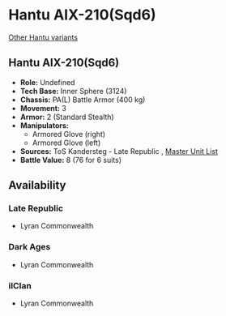 # Hantu AIX-210(Sqd6) 

[Other Hantu variants](../hantu.md) 

## Hantu AIX-210(Sqd6) 

- **Role:** Undefined 
- **Tech Base:** Inner Sphere (3124) 
- **Chassis:** PA(L) Battle Armor (400 kg) 
- **Movement:** 3 
- **Armor:** 2 (Standard Stealth) 
- **Manipulators:** 
  - Armored Glove (right) 
  - Armored Glove (left) 
- **Sources:** ToS Kandersteg - Late Republic , [Master Unit List](http://masterunitlist.info/Unit/Details/9246) 
- **Battle Value:** 8 (76 for 6 suits) 

## Availability 

### Late Republic 

- Lyran Commonwealth 

### Dark Ages 

- Lyran Commonwealth 

### ilClan 

- Lyran Commonwealth 

